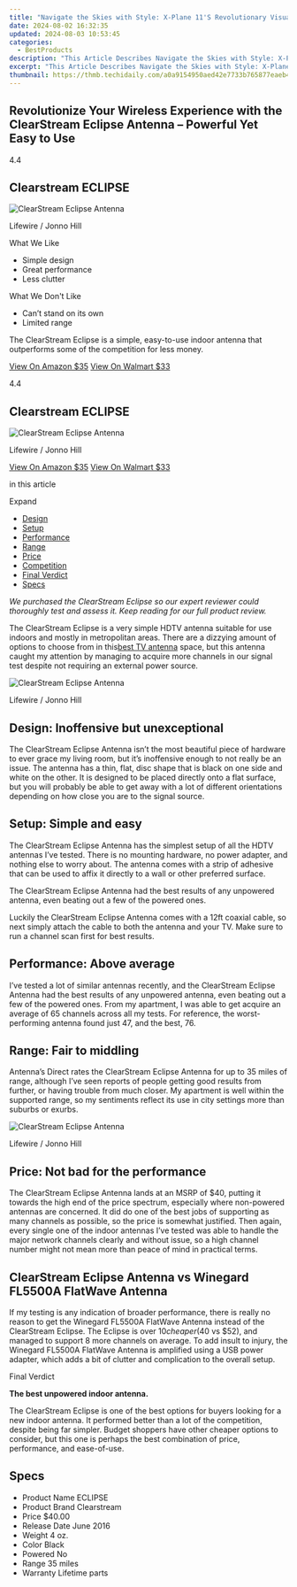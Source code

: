 ```yaml
---
title: "Navigate the Skies with Style: X-Plane 11'S Revolutionary Visual Experience Explored"
date: 2024-08-02 16:32:35
updated: 2024-08-03 10:53:45
categories:
  - BestProducts
description: "This Article Describes Navigate the Skies with Style: X-Plane 11'S Revolutionary Visual Experience Explored"
excerpt: "This Article Describes Navigate the Skies with Style: X-Plane 11'S Revolutionary Visual Experience Explored"
thumbnail: https://thmb.techidaily.com/a0a9154950aed42e7733b765877eaeb4a66b52b52c8c12f95943f09a40bb3819.jpg
---
```


## Revolutionize Your Wireless Experience with the ClearStream Eclipse Antenna – Powerful Yet Easy to Use

4.4

## Clearstream ECLIPSE

![ClearStream Eclipse Antenna](https://www.lifewire.com/thmb/C1hoQetKMx7bAHqwsQ9gt0Fz_S0=/1000x1000/filters:no_upscale():max_bytes(150000):strip_icc():format(webp)/1LW4078201-AntennasDirect_TVAntennas_Eclipse_HeroSquare-79582ad545a44cf1993681dff0c33449.jpg)

Lifewire / Jonno Hill

 What We Like

* Simple design
* Great performance
* Less clutter

 What We Don't Like

* Can’t stand on its own
* Limited range

 The ClearStream Eclipse is a simple, easy-to-use indoor antenna that outperforms some of the competition for less money.

[View On Amazon $35](https://www.amazon.com/dp/B01HQ4BRIG/?tag=lifewire-onsite-prod-20&ascsubtag=4843098%7Cnd0143d72158b4d609e6ef9a213c7445e18%7CB01HQ4BRIG) [View On Walmart $33](https://www.walmart.com/ip/Antennas-Direct-ECL-Clear-Stream-Eclipse-Sure-Grip-Indoor-HDTV-Antenna/146091443?slfpid=3)

4.4

## Clearstream ECLIPSE

![ClearStream Eclipse Antenna](https://www.lifewire.com/thmb/0gXsFyigpZzsnNAEj3tIrKImB8M=/450x450/filters:no_upscale():max_bytes(150000):strip_icc():format(webp)/1LW4078201-AntennasDirect_TVAntennas_Eclipse_HeroSquare-79582ad545a44cf1993681dff0c33449.jpg)

Lifewire / Jonno Hill

[View On Amazon $35](https://www.amazon.com/dp/B01HQ4BRIG/?tag=lifewire-onsite-prod-20&ascsubtag=4843098%7Cnd0143d72158b4d609e6ef9a213c7445e18%7CB01HQ4BRIG) [View On Walmart $33](https://www.walmart.com/ip/Antennas-Direct-ECL-Clear-Stream-Eclipse-Sure-Grip-Indoor-HDTV-Antenna/146091443?slfpid=3)

 in this article

 Expand

* [Design](https://www.lifewire.com/#toc-design-inoffensive-but-unexceptional)
* [Setup](https://www.lifewire.com/#toc-setup-simple-and-easy)
* [Performance](https://www.lifewire.com/#toc-performance-above-average)
* [Range](https://www.lifewire.com/#toc-range-fair-to-middling)
* [Price](https://www.lifewire.com/#toc-price-not-bad-for-the-performance)
* [Competition](https://www.lifewire.com/#toc-clearstream-eclipse-antenna-vs-winegard-fl5500a-flatwave-antenna)
* [Final Verdict](https://www.lifewire.com/#toc-final-verdict)
* [Specs](https://www.lifewire.com/#toc-full-spec)

 _We purchased the ClearStream Eclipse so our expert reviewer could thoroughly test and assess it. Keep reading for our full product review._

 The ClearStream Eclipse is a very simple HDTV antenna suitable for use indoors and mostly in metropolitan areas. There are a dizzying amount of options to choose from in this[best TV antenna](https://www.lifewire.com/best-tv-antennas-to-buy-4078201) space, but this antenna caught my attention by managing to acquire more channels in our signal test despite not requiring an external power source.

![ClearStream Eclipse Antenna](https://www.lifewire.com/thmb/AbdriPZwiRfd8iHxT9N5E6Ae2hk=/1500x0/filters:no_upscale():max_bytes(150000):strip_icc():format(webp)/1LW4078201-AntennasDirect_TVAntennas_Eclipse_03-d434cf7b4c5f4f73b08c8c220fd0d43e.jpg)

 Lifewire / Jonno Hill

## **Design: Inoffensive but unexceptional**

 The ClearStream Eclipse Antenna isn’t the most beautiful piece of hardware to ever grace my living room, but it’s inoffensive enough to not really be an issue. The antenna has a thin, flat, disc shape that is black on one side and white on the other. It is designed to be placed directly onto a flat surface, but you will probably be able to get away with a lot of different orientations depending on how close you are to the signal source.

## **Setup: Simple and easy**

 The ClearStream Eclipse Antenna has the simplest setup of all the HDTV antennas I’ve tested. There is no mounting hardware, no power adapter, and nothing else to worry about. The antenna comes with a strip of adhesive that can be used to affix it directly to a wall or other preferred surface.

 The ClearStream Eclipse Antenna had the best results of any unpowered antenna, even beating out a few of the powered ones.

 Luckily the ClearStream Eclipse Antenna comes with a 12ft coaxial cable, so next simply attach the cable to both the antenna and your TV. Make sure to run a channel scan first for best results.

## **Performance: Above average**

 I’ve tested a lot of similar antennas recently, and the ClearStream Eclipse Antenna had the best results of any unpowered antenna, even beating out a few of the powered ones. From my apartment, I was able to get acquire an average of 65 channels across all my tests. For reference, the worst-performing antenna found just 47, and the best, 76\.

## **Range: Fair to middling**

 Antenna’s Direct rates the ClearStream Eclipse Antenna for up to 35 miles of range, although I’ve seen reports of people getting good results from further, or having trouble from much closer. My apartment is well within the supported range, so my sentiments reflect its use in city settings more than suburbs or exurbs.

![ClearStream Eclipse Antenna](https://www.lifewire.com/thmb/i57THpEHitQ6h-N5c-bgGLEHwJs=/1500x0/filters:no_upscale():max_bytes(150000):strip_icc():format(webp)/1LW4078201-AntennasDirect_TVAntennas_Eclipse_04-6ea1dbbe93374539876c7e76dcebb18e.jpg)

 Lifewire / Jonno Hill

## **Price: Not bad for the performance**

 The ClearStream Eclipse Antenna lands at an MSRP of $40, putting it towards the high end of the price spectrum, especially where non-powered antennas are concerned. It did do one of the best jobs of supporting as many channels as possible, so the price is somewhat justified. Then again, every single one of the indoor antennas I’ve tested was able to handle the major network channels clearly and without issue, so a high channel number might not mean more than peace of mind in practical terms.

## **ClearStream Eclipse Antenna vs Winegard FL5500A FlatWave Antenna**

 If my testing is any indication of broader performance, there is really no reason to get the Winegard FL5500A FlatWave Antenna instead of the ClearStream Eclipse. The Eclipse is over $10 cheaper ($40 vs $52), and managed to support 8 more channels on average. To add insult to injury, the Winegard FL5500A FlatWave Antenna is amplified using a USB power adapter, which adds a bit of clutter and complication to the overall setup.

 Final Verdict

**The best unpowered indoor antenna.**

 The ClearStream Eclipse is one of the best options for buyers looking for a new indoor antenna. It performed better than a lot of the competition, despite being far simpler. Budget shoppers have other cheaper options to consider, but this one is perhaps the best combination of price, performance, and ease-of-use.

## Specs

* Product Name  ECLIPSE
* Product Brand  Clearstream
* Price  $40.00
* Release Date  June 2016
* Weight  4 oz.
* Color  Black
* Powered  No
* Range  35 miles
* Warranty  Lifetime parts


<ins class="adsbygoogle"
     style="display:block"
     data-ad-format="autorelaxed"
     data-ad-client="ca-pub-7571918770474297"
     data-ad-slot="1223367746"></ins>



<ins class="adsbygoogle"
     style="display:block"
     data-ad-client="ca-pub-7571918770474297"
     data-ad-slot="8358498916"
     data-ad-format="auto"
     data-full-width-responsive="true"></ins>
